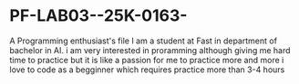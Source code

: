 # PF-LAB03--25K-0163-
A Programming enthusiast's file
I am a student at Fast in department of bachelor in AI. i am very interested in proramming although giving me hard time to practice but it is like a passion for me to practice more and more i love to code as a begginner which requires practice more than 3-4 hours
